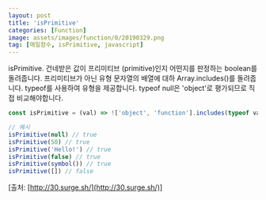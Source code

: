 ```yaml
---
layout: post
title: 'isPrimitive'
categories: [Function]
image: assets/images/function/0/20190329.png
tag: [매일함수, isPrimitive, javascript]
---
```


isPrimitive. 건네받은 값이 프리미티브 (primitive)인지 어떤지를 판정하는 boolean를 돌려줍니다. 프리미티브가 아닌 유형 문자열의 배열에 대하 Array.includes()를 돌려줍니다.
typeof를 사용하여 유형을 제공합니다. typeof null은 'object'로 평가되므로 직접 비교해야합니다.

```javascript
const isPrimitive = (val) => !['object', 'function'].includes(typeof val) || val === null

// 예시
isPrimitive(null) // true
isPrimitive(50) // true
isPrimitive('Hello!') // true
isPrimitive(false) // true
isPrimitive(symbol()) // true
isPrimitive([]) // false
```

[출처: [http://30.surge.sh/](http://30.surge.sh/)]
